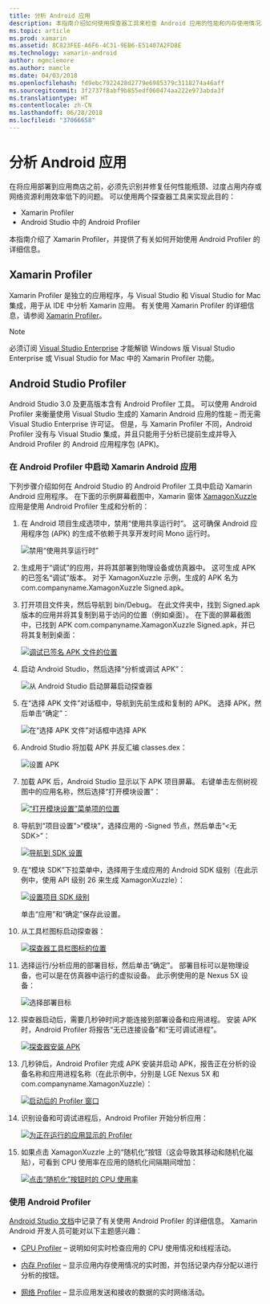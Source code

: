 ```yaml
---
title: 分析 Android 应用
description: 本指南介绍如何使用探查器工具来检查 Android 应用的性能和内存使用情况。
ms.topic: article
ms.prod: xamarin
ms.assetid: 8C823FEE-A6F6-4C31-9EB6-E51407A2FD8E
ms.technology: xamarin-android
author: mgmclemore
ms.author: mamcle
ms.date: 04/03/2018
ms.openlocfilehash: fd9ebc7922428d2779e6985379c3118274a46aff
ms.sourcegitcommit: 3f2737f8abf9b855edf060474aa222e973abda3f
ms.translationtype: HT
ms.contentlocale: zh-CN
ms.lasthandoff: 06/28/2018
ms.locfileid: "37066658"
---
```

# <a name="profiling-android-apps"></a>分析 Android 应用

在将应用部署到应用商店之前，必须先识别并修复任何性能瓶颈、过度占用内存或网络资源利用效率低下的问题。 可以使用两个探查器工具来实现此目的：

-  Xamarin Profiler 
-  Android Studio 中的 Android Profiler

本指南介绍了 Xamarin Profiler，并提供了有关如何开始使用 Android Profiler 的详细信息。

 
## <a name="xamarin-profiler"></a>Xamarin Profiler

Xamarin Profiler 是独立的应用程序，与 Visual Studio 和 Visual Studio for Mac 集成，用于从 IDE 中分析 Xamarin 应用。 有关使用 Xamarin Profiler 的详细信息，请参阅 [Xamarin Profiler](~/tools/profiler/index.md)。

> [!NOTE]
> 必须订阅 [Visual Studio Enterprise](https://visualstudio.microsoft.com/vs/compare/) 才能解锁 Windows 版 Visual Studio Enterprise 或 Visual Studio for Mac 中的 Xamarin Profiler 功能。
 
## <a name="android-studio-profiler"></a>Android Studio Profiler

Android Studio 3.0 及更高版本含有 Android Profiler 工具。 可以使用 Android Profiler 来衡量使用 Visual Studio 生成的 Xamarin Android 应用的性能 &ndash; 而无需 Visual Studio Enterprise 许可证。 但是，与 Xamarin Profiler 不同，Android Profiler 没有与 Visual Studio 集成，并且只能用于分析已提前生成并导入 Android Profiler 的 Android 应用程序包 (APK)。

### <a name="launching-a-xamarin-android-app-in-android-profiler"></a>在 Android Profiler 中启动 Xamarin Android 应用

下列步骤介绍如何在 Android Studio 的 Android Profiler 工具中启动 Xamarin Android 应用程序。 在下面的示例屏幕截图中，Xamarin 窗体 [XamagonXuzzle](https://developer.xamarin.com/samples/mobile/LivePlayer/XamagonXuzzleLP/) 应用是使用 Android Profiler 生成和分析的：

1.  在 Android 项目生成选项中，禁用“使用共享运行时”。 这可确保 Android 应用程序包 (APK) 的生成不依赖于共享开发时间 Mono 运行时。

    ![禁用“使用共享运行时”](profiling-images/vswin/01-turn-off-shared-runtime.png)

2.  生成用于“调试”的应用，并将其部署到物理设备或仿真器中。 这可生成 APK 的已签名“调试”版本。
    对于 XamagonXuzzle 示例，生成的 APK 名为 com.companyname.XamagonXuzzle Signed.apk。

3.  打开项目文件夹，然后导航到 bin/Debug。 在此文件夹中，找到 Signed.apk 版本的应用并将其复制到易于访问的位置（例如桌面）。 在下面的屏幕截图中，已找到 APK com.companyname.XamagonXuzzle Signed.apk，并已将其复制到桌面：

    [![调试已签名 APK 文件的位置](profiling-images/vswin/02-locating-the-debug-apk-sml.png)](profiling-images/vswin/02-locating-the-debug-apk.png#lightbox)

4.  启动 Android Studio，然后选择“分析或调试 APK”：

    ![从 Android Studio 启动屏幕启动探查器](profiling-images/vswin/03-android-studio.png)

5.  在“选择 APK 文件”对话框中，导航到先前生成和复制的 APK。 选择 APK，然后单击“确定”： 
    
    ![在“选择 APK 文件”对话框中选择 APK](profiling-images/vswin/04-select-apk-dialog.png)

6.  Android Studio 将加载 APK 并反汇编 classes.dex：

    ![设置 APK](profiling-images/vswin/05-setting-up-the-apk.png)

7.  加载 APK 后，Android Studio 显示以下 APK 项目屏幕。 右键单击左侧树视图中的应用名称，然后选择“打开模块设置”：

    [![“打开模块设置”菜单项的位置](profiling-images/vswin/06-open-module-settings-sml.png)](profiling-images/vswin/06-open-module-settings.png#lightbox)

8.  导航到“项目设置”>“模块”，选择应用的 -Signed 节点，然后单击“&lt;无 SDK&gt;”：

    [![导航到 SDK 设置](profiling-images/vswin/07-project-settings-modules-sml.png)](profiling-images/vswin/07-project-settings-modules.png#lightbox)

9.  在“模块 SDK”下拉菜单中，选择用于生成应用的 Android SDK 级别（在此示例中，使用 API 级别 26 来生成 XamagonXuzzle）：

    [![设置项目 SDK 级别](profiling-images/vswin/08-project-sdk-level-sml.png)](profiling-images/vswin/08-project-sdk-level.png#lightbox)

    单击“应用”和“确定”保存此设置。

10. 从工具栏图标启动探查器：

    [![探查器工具栏图标的位置](profiling-images/vswin/09-launch-profiler-sml.png)](profiling-images/vswin/09-launch-profiler.png#lightbox)

11. 选择运行/分析应用的部署目标，然后单击“确定”。 部署目标可以是物理设备，也可以是在仿真器中运行的虚拟设备。 此示例使用的是 Nexus 5X 设备：

    ![选择部署目标](profiling-images/vswin/10-select-deployment-target.png)

12. 探查器启动后，需要几秒钟时间才能连接到部署设备和应用进程。 安装 APK 时，Android Profiler 将报告“无已连接设备”和“无可调试进程”。

    [![探查器安装 APK](profiling-images/vswin/11-no-connected-devices-sml.png)](profiling-images/vswin/11-no-connected-devices.png#lightbox)

13. 几秒钟后，Android Profiler 完成 APK 安装并启动 APK，报告正在分析的设备名称和应用进程名称（在此示例中，分别是 LGE Nexus 5X 和 com.companyname.XamagonXuzzle）：

    [![启动后的 Profiler 窗口](profiling-images/vswin/12-profiler-starts-sml.png)](profiling-images/vswin/12-profiler-starts.png#lightbox)

14. 识别设备和可调试进程后，Android Profiler 开始分析应用：

    [![为正在运行的应用显示的 Profiler](profiling-images/vswin/13-profiler-running-sml.png)](profiling-images/vswin/13-profiler-running.png#lightbox)

15. 如果点击 XamagonXuzzle 上的“随机化”按钮（这会导致其移动和随机化磁贴），可看到 CPU 使用率在应用的随机化间隔期间增加：

    [![点击“随机化”按钮时的 CPU 使用率](profiling-images/vswin/14-tap-randomize-sml.png)](profiling-images/vswin/14-tap-randomize.png#lightbox)


### <a name="using-the-android-profiler"></a>使用 Android Profiler

[Android Studio 文档](https://developer.android.com/studio/profile/android-profiler.html)中记录了有关使用 Android Profiler 的详细信息。
Xamarin Android 开发人员可能对以下主题感兴趣：

-   [CPU Profiler](https://developer.android.com/studio/profile/cpu-profiler.html) &ndash; 说明如何实时检查应用的 CPU 使用情况和线程活动。

-   [内存 Profiler](https://developer.android.com/studio/profile/memory-profiler.html) &ndash; 显示应用内存使用情况的实时图，并包括记录内存分配以进行分析的按钮。

-   [网络 Profiler](https://developer.android.com/studio/profile/network-profiler.html) &ndash; 显示应用发送和接收的数据的实时网络活动。

